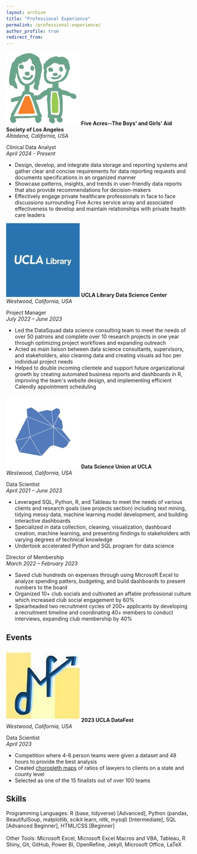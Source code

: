 ```yaml
---
layout: archive
title: "Professional Experience"
permalink: /professional-experience/
author_profile: true
redirect_from:
---
```


<p class="exp_p">
  <img src="/images/Five_Acres_Logo.jpeg" alt="Five Acres" class="exp_img">
  <span class="exp_text"> <strong> Five Acres--The Boys' and Girls' Aid Society of Los Angeles </strong>  <br /> 
  <em> Altadena, California, USA </em>
  </span>
</p>

<p class="exp_p">
    <span class="exp_text"> Clinical Data Analyst <br /> 
    <em> April 2024 - Present </em> 
    <ul class="exp_ul">
        <li>Design, develop, and integrate data storage and reporting systems and gather clear and concise requirements for data reporting requests and documents specifications in an organized manner</li>
        <li>Showcase patterns, insights, and trends in user-friendly data reports that also provide recommendations for decision-makers</li>
        <li>Effectively engage private healthcare professionals in face to face discussions surrounding Five Acres service array and associated effectiveness to develop and maintain relationships with private health care leaders</li> 
    </ul> 
    </span> 
</p>

<p class="exp_p">
  <img src="/images/UCLA_Library_Logo.jpeg" alt="UCLA Library" class="exp_img">
  <span class="exp_text"> <strong> UCLA Library Data Science Center </strong>  <br /> 
  <em> Westwood, California, USA </em>
  </span>
</p>

<p class="exp_p">
    <span class="exp_text"> Project Manager <br /> 
    <em> July 2022 – June 2023 </em> 
    <ul class="exp_ul">
        <li>Led the DataSquad data science consulting team to meet the needs of over 50 patrons and complete over 10 research projects in one year through optimizing project workflows and expanding outreach</li>
        <li>Acted as main liaison between data science consultants, supervisors, and stakeholders, also cleaning data and creating visuals ad hoc per individual project needs</li>
        <li>Helped to double incoming clientele and support future organizational growth by creating automated business reports and dashboards in R, improving the team's website design, and implementing efficient Calendly appointment scheduling</li> 
    </ul> 
    </span> 
</p>

<p class="exp_p">
  <img src="/images/DSU_Logo.jpeg" alt="DSU" class="exp_img">
  <span class="exp_text"> <strong> Data Science Union at UCLA </strong>  <br /> 
  <em> Westwood, California, USA </em> 
  </span>
</p>

<p class="exp_p">
    <span class="exp_text"> Data Scientist <br /> 
    <em> April 2021 – June 2023 </em> 
    <ul class="exp_ul">
        <li>Leveraged SQL, Python, R, and Tableau to meet the needs of various clients and research goals (see projects section) including text mining, tidying messy data, machine learning model development, and building interactive dashboards</li>
        <li>Specialized in data collection, cleaning, visualization, dashboard creation, machine learning, and presenting findings to stakeholders with varying degrees of technical knowledge</li>
        <li>Undertook accelerated Python and SQL program for data science</li>
    </ul>
    </span>
</p>

<p class="exp_p">
    <span class="exp_text"> Director of Membership <br /> 
    <em>March 2022 – February 2023</em>
    <ul class="exp_ul">
        <li>Saved club hundreds on expenses through using Microsoft Excel to analyze spending patters, budgeting, and build dashboards to present numbers to the board</li>
        <li>Organized 10+ club socials and cultivated an affable professional culture which increased club social engagement by 60%</li>
        <li>Spearheaded two recruitment cycles of 200+ applicants by developing a recruitment timeline and coordinating 40+ members to conduct interviews, expanding club membership by 40%</li>
    </ul> 
    </span>   
</p>

## Events

<p class="exp_p" id="DataFest">
  <img src="/images/DataFest_Logo.jpeg" alt="DataFest Logo" class="exp_img">
  <span class="exp_text"> <strong> 2023 UCLA DataFest </strong>  <br /> 
  <em> Westwood, California, USA </em> 
  </span>
</p>

<p class="exp_p">
    <span class="exp_text"> Data Scientist <br /> 
    <em> April 2023 </em> 
    <ul class="exp_ul">
        <li>Competition where 4-6 person teams were given a dataset and 48 hours to provide the best analysis</li>
        <li>Created <a href="https://vincentyfront.github.io/files/DataFest_Choropleth.pdf">choropleth maps</a> of ratios of lawyers to clients on a state and county level</li>
        <li>Selected as one of the 15 finalists out of over 100 teams</li>
    </ul> 
    </span> 
</p>

## Skills

<p class="exp_p"> Programming Languages: R (base, tidyverse) [Advanced], Python (pandas, BeautifulSoup, matplotlib, scikit learn, nltk, mysql) [Intermediate], SQL [Advanced Beginner], HTML/CSS [Beginner] <br />
<br  />
Other Tools: Microsoft Excel, Microsoft Excel Macros and VBA, Tableau, R Shiny, Git, GitHub, Power BI, OpenRefine, Jekyll, Microsoft Office, LaTeX
</p>